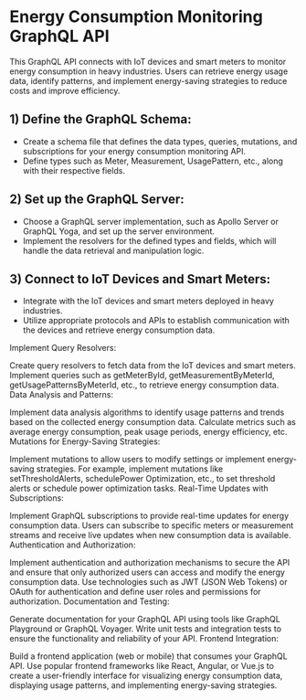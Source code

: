 # Energy Consumption Monitoring GraphQL API

This GraphQL API connects with IoT devices and smart meters to monitor energy consumption in heavy industries. Users can retrieve energy usage data, identify patterns, and implement energy-saving strategies to reduce costs and improve efficiency.

## 1) Define the GraphQL Schema:

* Create a schema file that defines the data types, queries, mutations, and subscriptions for your energy consumption monitoring API.
* Define types such as Meter, Measurement, UsagePattern, etc., along with their respective fields.

## 2) Set up the GraphQL Server:

* Choose a GraphQL server implementation, such as Apollo Server or GraphQL Yoga, and set up the server environment.
* Implement the resolvers for the defined types and fields, which will handle the data retrieval and manipulation logic.

## 3) Connect to IoT Devices and Smart Meters:

* Integrate with the IoT devices and smart meters deployed in heavy industries.
* Utilize appropriate protocols and APIs to establish communication with the devices and retrieve energy consumption data.

Implement Query Resolvers:

Create query resolvers to fetch data from the IoT devices and smart meters.
Implement queries such as getMeterById, getMeasurementByMeterId, getUsagePatternsByMeterId, etc., to retrieve energy consumption data.
Data Analysis and Patterns:

Implement data analysis algorithms to identify usage patterns and trends based on the collected energy consumption data.
Calculate metrics such as average energy consumption, peak usage periods, energy efficiency, etc.
Mutations for Energy-Saving Strategies:

Implement mutations to allow users to modify settings or implement energy-saving strategies.
For example, implement mutations like setThresholdAlerts, schedulePower Optimization, etc., to set threshold alerts or schedule power optimization tasks.
Real-Time Updates with Subscriptions:

Implement GraphQL subscriptions to provide real-time updates for energy consumption data.
Users can subscribe to specific meters or measurement streams and receive live updates when new consumption data is available.
Authentication and Authorization:

Implement authentication and authorization mechanisms to secure the API and ensure that only authorized users can access and modify the energy consumption data.
Use technologies such as JWT (JSON Web Tokens) or OAuth for authentication and define user roles and permissions for authorization.
Documentation and Testing:

Generate documentation for your GraphQL API using tools like GraphQL Playground or GraphQL Voyager.
Write unit tests and integration tests to ensure the functionality and reliability of your API.
Frontend Integration:

Build a frontend application (web or mobile) that consumes your GraphQL API.
Use popular frontend frameworks like React, Angular, or Vue.js to create a user-friendly interface for visualizing energy consumption data, displaying usage patterns, and implementing energy-saving strategies.
